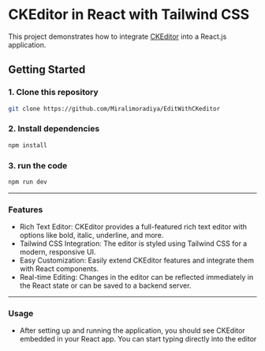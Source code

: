 # CKEditor in React with Tailwind CSS

This project demonstrates how to integrate [CKEditor](https://ckeditor.com/) into a React.js application.

## Getting Started

### 1. Clone this repository 

```bash
git clone https://github.com/Miralimoradiya/EditWithCKeditor
```

### 2. Install dependencies
```bash
npm install
```

### 3. run the code
```bash
npm run dev
```

---

### Features

- Rich Text Editor: CKEditor provides a full-featured rich text editor with options like bold, italic, underline, and more.
- Tailwind CSS Integration: The editor is styled using Tailwind CSS for a modern, responsive UI.
- Easy Customization: Easily extend CKEditor features and integrate them with React components.
- Real-time Editing: Changes in the editor can be reflected immediately in the React state or can be saved to a backend server.


---

### Usage

- After setting up and running the application, you should see CKEditor embedded in your React app. You can start typing directly into the editor
